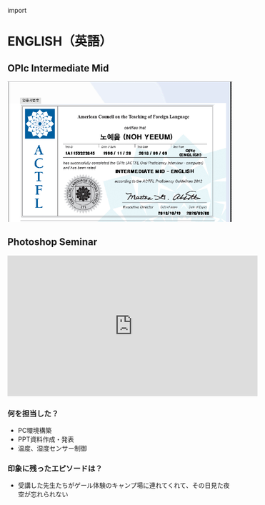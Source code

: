 import 

# ENGLISH（英語）
## OPIc Intermediate Mid
![opic](./cert/OPIC__ENG.png "OPIC Intermediate Mid")

## Photoshop Seminar
<iframe width="560" height="315" src="https://www.youtube.com/embed/Dfxz4gGmM2g?si=ICNGki4IdmQpcefQ" title="YouTube video player" frameborder="0" allow="accelerometer; autoplay; clipboard-write; encrypted-media; gyroscope; picture-in-picture; web-share" referrerpolicy="strict-origin-when-cross-origin" allowfullscreen></iframe>

### 何を担当した？
+ PC環境構築
+ PPT資料作成・発表
+ 温度、湿度センサー制御
### 印象に残ったエピソードは？
+ 受講した先生たちがゲール体験のキャンプ場に連れてくれて、その日見た夜空が忘れられない
<br><br><br>

